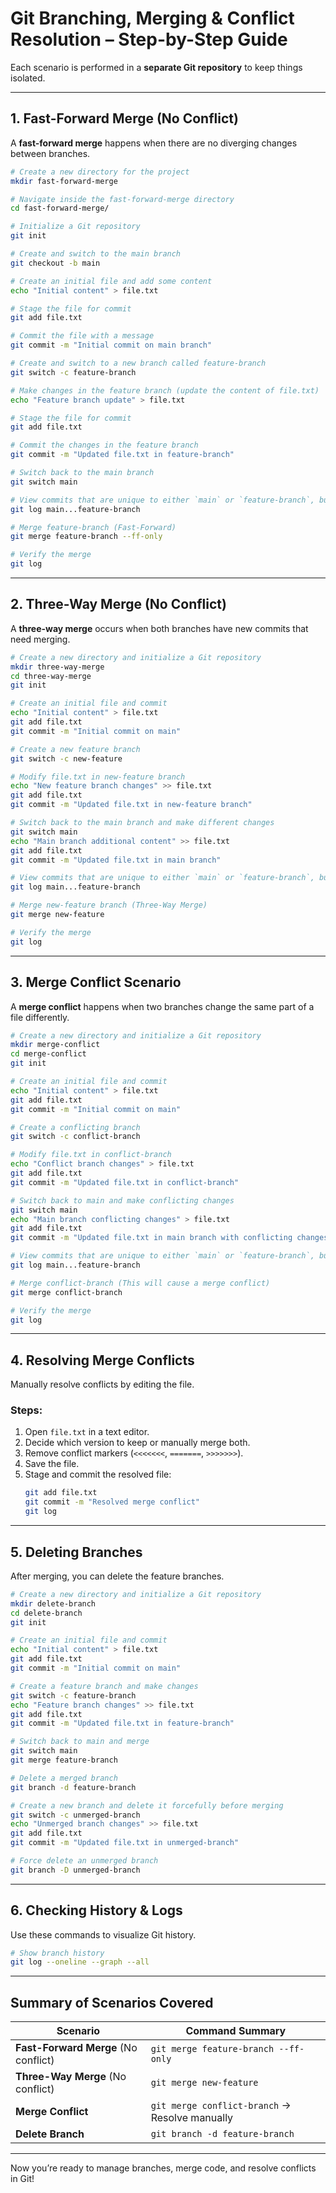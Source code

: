 # Git Branching, Merging & Conflict Resolution – Step-by-Step Guide

Each scenario is performed in a **separate Git repository** to keep things isolated.

---

## 1. Fast-Forward Merge (No Conflict)
A **fast-forward merge** happens when there are no diverging changes between branches.

```sh
# Create a new directory for the project
mkdir fast-forward-merge

# Navigate inside the fast-forward-merge directory
cd fast-forward-merge/

# Initialize a Git repository
git init

# Create and switch to the main branch
git checkout -b main

# Create an initial file and add some content
echo "Initial content" > file.txt

# Stage the file for commit
git add file.txt

# Commit the file with a message
git commit -m "Initial commit on main branch"

# Create and switch to a new branch called feature-branch
git switch -c feature-branch

# Make changes in the feature branch (update the content of file.txt)
echo "Feature branch update" > file.txt

# Stage the file for commit
git add file.txt

# Commit the changes in the feature branch
git commit -m "Updated file.txt in feature-branch"

# Switch back to the main branch
git switch main

# View commits that are unique to either `main` or `feature-branch`, but not both
git log main...feature-branch

# Merge feature-branch (Fast-Forward)
git merge feature-branch --ff-only

# Verify the merge
git log
```

---

## 2. Three-Way Merge (No Conflict)
A **three-way merge** occurs when both branches have new commits that need merging.

```sh
# Create a new directory and initialize a Git repository
mkdir three-way-merge
cd three-way-merge
git init

# Create an initial file and commit
echo "Initial content" > file.txt
git add file.txt
git commit -m "Initial commit on main"

# Create a new feature branch
git switch -c new-feature

# Modify file.txt in new-feature branch
echo "New feature branch changes" >> file.txt
git add file.txt
git commit -m "Updated file.txt in new-feature branch"

# Switch back to the main branch and make different changes
git switch main
echo "Main branch additional content" >> file.txt
git add file.txt
git commit -m "Updated file.txt in main branch"

# View commits that are unique to either `main` or `feature-branch`, but not both
git log main...feature-branch

# Merge new-feature branch (Three-Way Merge)
git merge new-feature

# Verify the merge
git log
```

---

## 3. Merge Conflict Scenario
A **merge conflict** happens when two branches change the same part of a file differently.  

```sh
# Create a new directory and initialize a Git repository
mkdir merge-conflict
cd merge-conflict
git init

# Create an initial file and commit
echo "Initial content" > file.txt
git add file.txt
git commit -m "Initial commit on main"

# Create a conflicting branch
git switch -c conflict-branch

# Modify file.txt in conflict-branch
echo "Conflict branch changes" > file.txt
git add file.txt
git commit -m "Updated file.txt in conflict-branch"

# Switch back to main and make conflicting changes
git switch main
echo "Main branch conflicting changes" > file.txt
git add file.txt
git commit -m "Updated file.txt in main branch with conflicting changes"

# View commits that are unique to either `main` or `feature-branch`, but not both
git log main...feature-branch

# Merge conflict-branch (This will cause a merge conflict)
git merge conflict-branch

# Verify the merge
git log
```

---

## 4. Resolving Merge Conflicts
Manually resolve conflicts by editing the file.

### Steps:
1. Open `file.txt` in a text editor.  
2. Decide which version to keep or manually merge both.  
3. Remove conflict markers (`<<<<<<<`, `=======`, `>>>>>>>`).  
4. Save the file.  
5. Stage and commit the resolved file:
   ```sh
   git add file.txt
   git commit -m "Resolved merge conflict"
   git log
   ```

---

## 5. Deleting Branches
After merging, you can delete the feature branches.

```sh
# Create a new directory and initialize a Git repository
mkdir delete-branch
cd delete-branch
git init

# Create an initial file and commit
echo "Initial content" > file.txt
git add file.txt
git commit -m "Initial commit on main"

# Create a feature branch and make changes
git switch -c feature-branch
echo "Feature branch changes" >> file.txt
git add file.txt
git commit -m "Updated file.txt in feature-branch"

# Switch back to main and merge
git switch main
git merge feature-branch

# Delete a merged branch
git branch -d feature-branch

# Create a new branch and delete it forcefully before merging
git switch -c unmerged-branch
echo "Unmerged branch changes" >> file.txt
git add file.txt
git commit -m "Updated file.txt in unmerged-branch"

# Force delete an unmerged branch
git branch -D unmerged-branch
```

---

## 6. Checking History & Logs
Use these commands to visualize Git history.

```sh
# Show branch history
git log --oneline --graph --all
```

---

## Summary of Scenarios Covered

| Scenario | Command Summary |
|----------|----------------|
| **Fast-Forward Merge** (No conflict) | `git merge feature-branch --ff-only` |
| **Three-Way Merge** (No conflict) | `git merge new-feature` |
| **Merge Conflict** | `git merge conflict-branch` → Resolve manually |
| **Delete Branch** | `git branch -d feature-branch` |

---

Now you’re ready to manage branches, merge code, and resolve conflicts in Git!
